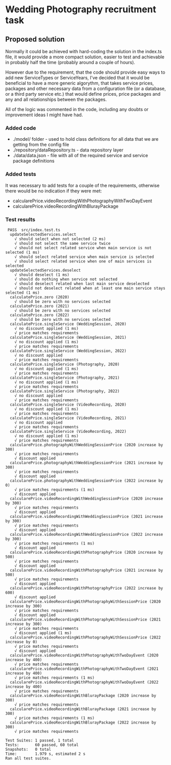 # Wedding Photography recruitment task
## Proposed solution
Normally it could be achieved with hard-coding the solution in the index.ts file, it would provide a more compact solution, easier to test and achievable in probably half the time (probably around a couple of hours).

However due to the requirement, that the code should provide easy ways to add new ServiceTypes or ServiceYears, I've decided that it would be beneficial to have a more generic algorythm, that takes service prices, packages and other necessary data from a configuration file (or a database, or a third party service etc.) that would define prices, price packages and any and all relationships between the packages. 

All of the logic was commented in the code, including any doubts or improvement ideas I might have had.

### Added code
- ./model/ folder - used to hold class definitions for all data that we are getting from the config file
- ./repository/dataRepository.ts - data repository layer
- ./data/data.json - file with all of the required service and service package definitions

### Added tests
It was necessary to add tests for a couple of the requirements, otherwise there would be no indication if they were met:
- calcularePrice.videoRecordingWithPhotographyWithTwoDayEvent
- calcularePrice.videoRecordingWithBlurayPackage

### Test results
```
 PASS  src/index.test.ts
  updateSelectedServices.select
    √ should select when not selected (2 ms)
    √ should not select the same service twice
    √ should not select related service when main service is not selected (1 ms)
    √ should select related service when main service is selected
    √ should select related service when one of main services is selected
  updateSelectedServices.deselect
    √ should deselect (1 ms)
    √ should do nothing when service not selected
    √ should deselect related when last main service deselected
    √ should not deselect related when at least one main service stays selected (1 ms)
  calculatePrice.zero (2020)
    √ should be zero with no services selected
  calculatePrice.zero (2021)
    √ should be zero with no services selected
  calculatePrice.zero (2022)
    √ should be zero with no services selected
  calculatePrice.singleService (WeddingSession, 2020)
    √ no discount applied (1 ms)
    √ price matches requirements
  calculatePrice.singleService (WeddingSession, 2021)
    √ no discount applied (1 ms)
    √ price matches requirements
  calculatePrice.singleService (WeddingSession, 2022)
    √ no discount applied
    √ price matches requirements
  calculatePrice.singleService (Photography, 2020)
    √ no discount applied (1 ms)
    √ price matches requirements
  calculatePrice.singleService (Photography, 2021)
    √ no discount applied (1 ms)
    √ price matches requirements
  calculatePrice.singleService (Photography, 2022)
    √ no discount applied
    √ price matches requirements
  calculatePrice.singleService (VideoRecording, 2020)
    √ no discount applied (1 ms)
    √ price matches requirements
  calculatePrice.singleService (VideoRecording, 2021)
    √ no discount applied
    √ price matches requirements
  calculatePrice.singleService (VideoRecording, 2022)
    √ no discount applied (1 ms)
    √ price matches requirements
  calcularePrice.photographyWithWeddingSessionPrice (2020 increase by 300)
    √ price matches requirements
    √ discount applied
  calcularePrice.photographyWithWeddingSessionPrice (2021 increase by 300)
    √ price matches requirements
    √ discount applied
  calcularePrice.photographyWithWeddingSessionPrice (2022 increase by 0)
    √ price matches requirements (1 ms)
    √ discount applied
  calcularePrice.videoRecordingWithWeddingSessionPrice (2020 increase by 300)
    √ price matches requirements
    √ discount applied
  calcularePrice.videoRecordingWithWeddingSessionPrice (2021 increase by 300)
    √ price matches requirements
    √ discount applied
  calcularePrice.videoRecordingWithWeddingSessionPrice (2022 increase by 300)
    √ price matches requirements (1 ms)
    √ discount applied
  calcularePrice.videoRecordingWithPhotographyPrice (2020 increase by 500)
    √ price matches requirements
    √ discount applied
  calcularePrice.videoRecordingWithPhotographyPrice (2021 increase by 500)
    √ price matches requirements
    √ discount applied
  calcularePrice.videoRecordingWithPhotographyPrice (2022 increase by 600)
    √ discount applied
  calcularePrice.videoRecordingWithPhotographyWithSessionPrice (2020 increase by 300)
    √ price matches requirements
    √ discount applied
  calcularePrice.videoRecordingWithPhotographyWithSessionPrice (2021 increase by 300)
    √ price matches requirements
    √ discount applied (1 ms)
  calcularePrice.videoRecordingWithPhotographyWithSessionPrice (2022 increase by 0)
    √ price matches requirements
    √ discount applied
  calcularePrice.videoRecordingWithPhotographyWithTwoDayEvent (2020 increase by 400)
    √ price matches requirements
  calcularePrice.videoRecordingWithPhotographyWithTwoDayEvent (2021 increase by 400)
    √ price matches requirements (1 ms)
  calcularePrice.videoRecordingWithPhotographyWithTwoDayEvent (2022 increase by 400)
    √ price matches requirements
  calcularePrice.videoRecordingWithBlurayPackage (2020 increase by 300)
    √ price matches requirements
  calcularePrice.videoRecordingWithBlurayPackage (2021 increase by 300)
    √ price matches requirements (1 ms)
  calcularePrice.videoRecordingWithBlurayPackage (2022 increase by 300)
    √ price matches requirements

Test Suites: 1 passed, 1 total
Tests:       60 passed, 60 total
Snapshots:   0 total
Time:        1.979 s, estimated 2 s
Ran all test suites.
```